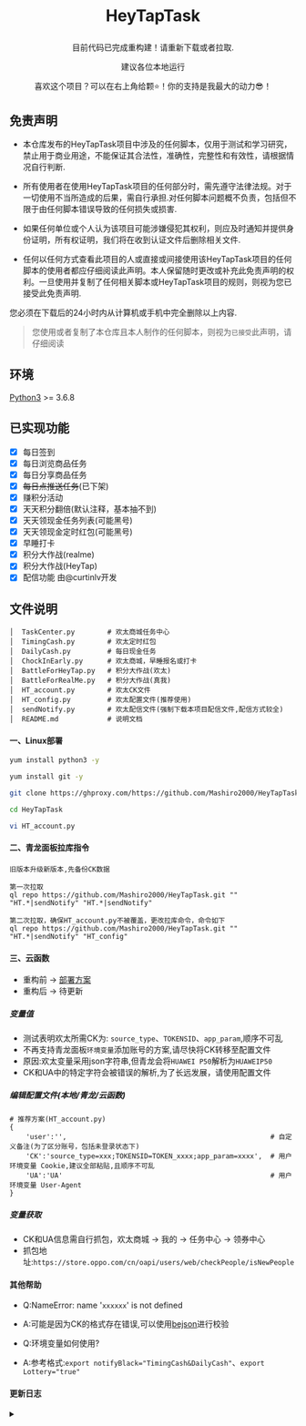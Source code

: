 # <p align="center">HeyTapTask</p>
<p align="center">目前代码已完成重构建！请重新下载或者拉取.</P>
<p align="center">建议各位本地运行</P>
<p align="center">喜欢这个项目？可以在右上角给颗⭐！你的支持是我最大的动力😎！</P>

## 免责声明
- 本仓库发布的HeyTapTask项目中涉及的任何脚本，仅用于测试和学习研究，禁止用于商业用途，不能保证其合法性，准确性，完整性和有效性，请根据情况自行判断.

- 所有使用者在使用HeyTapTask项目的任何部分时，需先遵守法律法规。对于一切使用不当所造成的后果，需自行承担.对任何脚本问题概不负责，包括但不限于由任何脚本错误导致的任何损失或损害.

- 如果任何单位或个人认为该项目可能涉嫌侵犯其权利，则应及时通知并提供身份证明，所有权证明，我们将在收到认证文件后删除相关文件.

- 任何以任何方式查看此项目的人或直接或间接使用该HeyTapTask项目的任何脚本的使用者都应仔细阅读此声明。本人保留随时更改或补充此免责声明的权利。一旦使用并复制了任何相关脚本或HeyTapTask项目的规则，则视为您已接受此免责声明.

您必须在下载后的24小时内从计算机或手机中完全删除以上内容.

> 您使用或者复制了本仓库且本人制作的任何脚本，则视为`已接受`此声明，请仔细阅读

## 环境

[Python3](https://www.python.org/) >= 3.6.8

## 已实现功能
* [x] 每日签到
* [x] 每日浏览商品任务
* [x] 每日分享商品任务
* [x] ~~每日点推送任务~~(已下架)
* [x] 赚积分活动
* [x] 天天积分翻倍(默认注释，基本抽不到)
* [x] 天天领现金任务列表(可能黑号)
* [x] 天天领现金定时红包(可能黑号)
* [x] 早睡打卡
* [x] 积分大作战(realme)
* [x] 积分大作战(HeyTap)
* [x] 配信功能 由@curtinlv开发

## 文件说明
```text
│  TaskCenter.py        # 欢太商城任务中心
│  TimingCash.py        # 欢太定时红包
│  DailyCash.py         # 每日现金任务
│  ChockInEarly.py      # 欢太商城，早睡报名或打卡
│  BattleForHeyTap.py   # 积分大作战(欢太)
│  BattleForRealMe.py   # 积分大作战(真我)
│  HT_account.py        # 欢太CK文件
│  HT_config.py         # 欢太配置文件(推荐使用)
│  sendNotify.py        # 欢太配信文件(强制下载本项目配信文件,配信方式较全)
│  README.md            # 说明文档
```

#### 一、Linux部署
```bash
yum install python3 -y

yum install git -y

git clone https://ghproxy.com/https://github.com/Mashiro2000/HeyTapTask.git   # 国内git较慢，故添加代理前缀

cd HeyTapTask

vi HT_account.py
```

#### 二、青龙面板拉库指令
```text
旧版本升级新版本,先备份CK数据

第一次拉取
ql repo https://github.com/Mashiro2000/HeyTapTask.git "" "HT.*|sendNotify" "HT.*|sendNotify"

第二次拉取，确保HT_account.py不被覆盖，更改拉库命令，命令如下
ql repo https://github.com/Mashiro2000/HeyTapTask.git "" "HT.*|sendNotify" "HT_config"
```

#### 三、云函数
- 重构前 -> [部署方案](https://github.com/Mashiro2000/HeyTapTask/blob/main/Doc/README.md)
- 重构后 -> 待更新

##### 变量值
- 测试表明欢太所需CK为: `source_type`、`TOKENSID`、`app_param`,顺序不可乱
- 不再支持青龙面板`环境变量`添加账号的方案,请尽快将CK转移至配置文件
- 原因:欢太变量采用json字符串,但青龙会将`HUAWEI P50`解析为`HUAWEIP50`
- CK和UA中的特定字符会被错误的解析,为了长远发展，请使用配置文件

##### 编辑配置文件(本地/青龙/云函数)
```text
# 推荐方案(HT_account.py)
{
    'user':'',                                                  # 自定义备注(为了区分账号，包括未登录状态下)
    'CK':'source_type=xxx;TOKENSID=TOKEN_xxxx;app_param=xxxx',  # 用户环境变量 Cookie,建议全部粘贴,且顺序不可乱
    'UA':'UA'                                                   # 用户环境变量 User-Agent
}
```

##### 变量获取
- CK和UA信息需自行抓包，欢太商城 -> 我的 -> 任务中心 -> 领券中心
- 抓包地址:`https://store.oppo.com/cn/oapi/users/web/checkPeople/isNewPeople`

#### 其他帮助
- Q:NameError: name '`xxxxxx`' is not defined
- A:可能是因为CK的格式存在错误,可以使用[bejson](https://www.bejson.com/)进行校验

- Q:环境变量如何使用?
- A:参考格式:`export notifyBlack="TimingCash&DailyCash"`、`export Lottery="true"`


#### 更新日志
<details>
<summary> </summary>
 
> 证明该项目仍然存活

2021-9-29
重构代码,确保后续更新不在涉及`HT_account.py`文件，新增环境变量`notifyBlack`和`Lottery`

</details>

